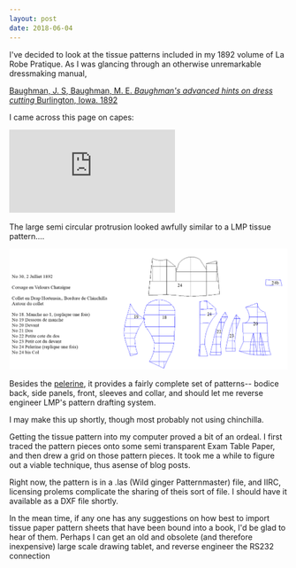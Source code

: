 ```yaml
---
layout: post
date: 2018-06-04
---
```


I've decided to look at the tissue patterns included in my 1892 volume of La Robe Pratique. As I was glancing through
an otherwise unremarkable dressmaking manual,

[Baughman, J. S,  Baughman, M. E. _Baughman's advanced hints on dress cutting_ Burlington, Iowa. 1892](https://archive.org/details/baughmansadvance00baug)

I came across this page on capes:

![page](https://ia800207.us.archive.org/BookReader/BookReaderImages.php?zip=/33/items/baughmansadvance00baug/baughmansadvance00baug_jp2.zip&file=baughmansadvance00baug_jp2/baughmansadvance00baug_0012.jp2&scale=4&rotate=0)


The large semi circular protrusion looked awfully similar to a LMP tissue pattern....

![lmp30](/images/lmp30.png)

Besides the [pelerine](https://www.metmuseum.org/art/collection/search#!?sortBy=Relevance&material=Pelerines&offset=40&PerPage=20), it provides a fairly complete set of patterns-- bodice back, side panels, front, sleeves and collar, and should let me reverse engineer LMP's pattern drafting system. 

I may make this up shortly, though most probably not using chinchilla.

Getting the tissue pattern into my computer proved a bit of an ordeal. I first traced the pattern pieces onto some semi transparent Exam Table Paper, and then drew a grid on those pattern pieces. It took me a while to figure out a viable technique, thus asense of blog posts.

Right now, the pattern is in a .las (Wild ginger Patternmaster) file, and IIRC, licensing prolems complicate the sharing of theis sort of file. I should have it available as a DXF file shortly.

In the mean time, if any one has any suggestions on how best to import tissue paper pattern sheets that have been bound into a book, I'd be glad to hear of them. Perhaps I can get an old and obsolete (and therefore inexpensive) large scale drawing tablet, and reverse engineer the RS232 connection

